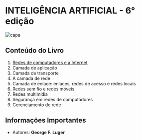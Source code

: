 # INTELIGÊNCIA ARTIFICIAL - 6° edição

![capa](https://encrypted-tbn0.gstatic.com/images?q=tbn%3AANd9GcRYERYOhBCDbb5I_7Eb9bc2jGhPz9l8NhV9kz-jbDI82HhEXx6y)

## Conteúdo do Livro

1. [Redes de computadores e a Internet](https://github.com/Darlley/ExerciciosLivros/tree/master/tecnologia/redes1/capituloum)
1. Camada de aplicação
1. Camada de transporte
1. A camada de rede
1. Camada de enlace: enlaces, redes de acesso e redes locais
1. Redes sem fio e redes móveis
1. Redes multimídia
1. Segurança em redes de computadores
1. Gerenciamento de rede

## Informações Importantes

- Autores: **George F. Luger**
